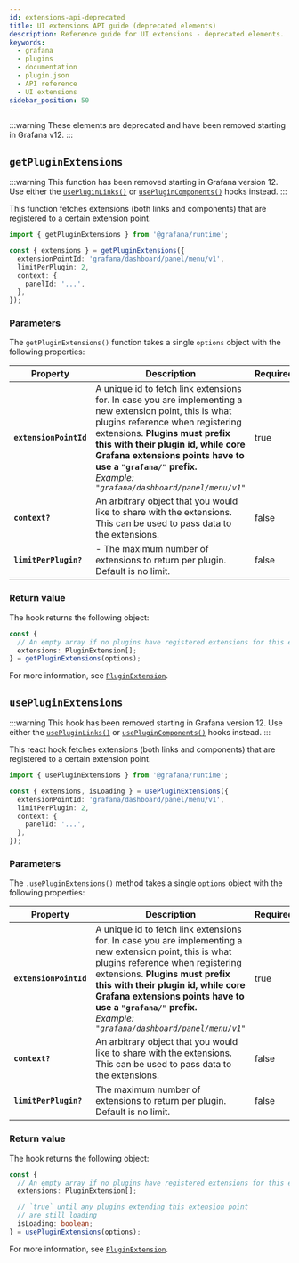 ```yaml
---
id: extensions-api-deprecated
title: UI extensions API guide (deprecated elements)
description: Reference guide for UI extensions - deprecated elements. 
keywords:
  - grafana
  - plugins
  - documentation
  - plugin.json
  - API reference
  - UI extensions
sidebar_position: 50
---
```


:::warning
These elements are deprecated and have been removed starting in Grafana v12.
:::

## `getPluginExtensions` 

:::warning
This function has been removed starting in Grafana version 12. Use either the [`usePluginLinks()`](./ui-extensions-concepts.md#usepluginlinks) or [`usePluginComponents()`](./ui-extensions-concepts.md#useplugincomponents) hooks instead.
:::

This function fetches extensions (both links and components) that are registered to a certain extension point.

```typescript
import { getPluginExtensions } from '@grafana/runtime';

const { extensions } = getPluginExtensions({
  extensionPointId: 'grafana/dashboard/panel/menu/v1',
  limitPerPlugin: 2,
  context: {
    panelId: '...',
  },
});
```

### Parameters

The `getPluginExtensions()` function takes a single `options` object with the following properties:

| Property       | Description          | Required |
| ---------------------- | --------------------------- | -------- |
| **`extensionPointId`** | A unique id to fetch link extensions for. In case you are implementing a new extension point, this is what plugins reference when registering extensions. **Plugins must prefix this with their plugin id, while core Grafana extensions points have to use a `"grafana/"` prefix.** <br /> _Example: `"grafana/dashboard/panel/menu/v1"`_ | true     |
| **`context?`**         | An arbitrary object that you would like to share with the extensions. This can be used to pass data to the extensions.                   | false    |
| **`limitPerPlugin?`**  | - The maximum number of extensions to return per plugin. Default is no limit.       | false    |

### Return value

The hook returns the following object:

```typescript
const {
  // An empty array if no plugins have registered extensions for this extension point yet
  extensions: PluginExtension[];
} = getPluginExtensions(options);
```

For more information, see [`PluginExtension`](https://github.com/grafana/grafana/blob/main/packages/grafana-data/src/types/pluginExtensions.ts#L40).


## `usePluginExtensions` 

:::warning
This hook has been removed starting in Grafana version 12. Use either the [`usePluginLinks()`](../../how-to-guides/ui-extensions/ui-extensions-concepts.md#usepluginlinks) or [`usePluginComponents()`](../../how-to-guides/ui-extensions/ui-extensions-concepts.md#useplugincomponents) hooks instead.
:::

This react hook fetches extensions (both links and components) that are registered to a certain extension point.

```typescript
import { usePluginExtensions } from '@grafana/runtime';

const { extensions, isLoading } = usePluginExtensions({
  extensionPointId: 'grafana/dashboard/panel/menu/v1',
  limitPerPlugin: 2,
  context: {
    panelId: '...',
  },
});
```

### Parameters

The `.usePluginExtensions()` method takes a single `options` object with the following properties:

| Property               | Description        | Required |
| ---------------------- |----------------------------------------- | -------- |
| **`extensionPointId`** | A unique id to fetch link extensions for. In case you are implementing a new extension point, this is what plugins reference when registering extensions. **Plugins must prefix this with their plugin id, while core Grafana extensions points have to use a `"grafana/"` prefix.** <br /> _Example: `"grafana/dashboard/panel/menu/v1"`_ | true     |
| **`context?`**         | An arbitrary object that you would like to share with the extensions. This can be used to pass data to the extensions.                     | false    |
| **`limitPerPlugin?`**  | The maximum number of extensions to return per plugin. Default is no limit.         | false    |

### Return value

The hook returns the following object:

```typescript
const {
  // An empty array if no plugins have registered extensions for this extension point yet
  extensions: PluginExtension[];

  // `true` until any plugins extending this extension point
  // are still loading
  isLoading: boolean;
} = usePluginExtensions(options);
```

For more information, see [`PluginExtension`](https://github.com/grafana/grafana/blob/main/packages/grafana-data/src/types/pluginExtensions.ts#L40).